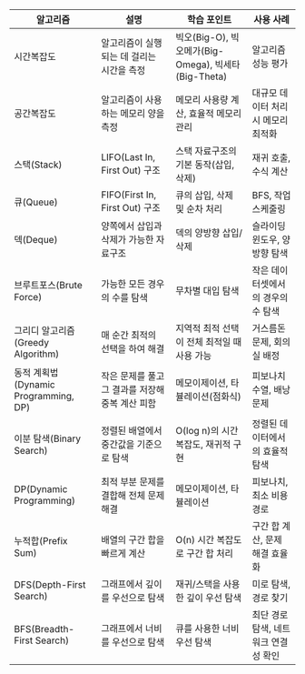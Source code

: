 알고리즘 | 설명 | 학습 포인트 | 사용 사례
--- | --- | --- | ---
시간복잡도 | 알고리즘이 실행되는 데 걸리는 시간을 측정 | 빅오(Big-O), 빅오메가(Big-Omega), 빅세타(Big-Theta) | 알고리즘 성능 평가
공간복잡도 | 알고리즘이 사용하는 메모리 양을 측정 | 메모리 사용량 계산, 효율적 메모리 관리 | 대규모 데이터 처리 시 메모리 최적화
스택(Stack) | LIFO(Last In, First Out) 구조 | 스택 자료구조의 기본 동작(삽입, 삭제) | 재귀 호출, 수식 계산
큐(Queue) | FIFO(First In, First Out) 구조 | 큐의 삽입, 삭제 및 순차 처리 | BFS, 작업 스케줄링
덱(Deque) | 양쪽에서 삽입과 삭제가 가능한 자료구조 | 덱의 양방향 삽입/삭제 | 슬라이딩 윈도우, 양방향 탐색
브루트포스(Brute Force) | 가능한 모든 경우의 수를 탐색 | 무차별 대입 탐색 | 작은 데이터셋에서의 경우의 수 탐색
그리디 알고리즘(Greedy Algorithm) | 매 순간 최적의 선택을 하여 해결 | 지역적 최적 선택이 전체 최적일 때 사용 가능 | 거스름돈 문제, 회의실 배정
동적 계획법(Dynamic Programming, DP) | 작은 문제를 풀고 그 결과를 저장해 중복 계산 피함 | 메모이제이션, 타뷸레이션(점화식) | 피보나치 수열, 배낭 문제
이분 탐색(Binary Search) | 정렬된 배열에서 중간값을 기준으로 탐색 | O(log n)의 시간 복잡도, 재귀적 구현 | 정렬된 데이터에서의 효율적 탐색
DP(Dynamic Programming) | 최적 부분 문제를 결합해 전체 문제 해결 | 메모이제이션, 타뷸레이션 | 피보나치, 최소 비용 경로
누적합(Prefix Sum) | 배열의 구간 합을 빠르게 계산 | O(n) 시간 복잡도로 구간 합 처리 | 구간 합 계산, 문제 해결 효율화
DFS(Depth-First Search) | 그래프에서 깊이를 우선으로 탐색 | 재귀/스택을 사용한 깊이 우선 탐색 | 미로 탐색, 경로 찾기
BFS(Breadth-First Search) | 그래프에서 너비를 우선으로 탐색 | 큐를 사용한 너비 우선 탐색 | 최단 경로 탐색, 네트워크 연결성 확인
